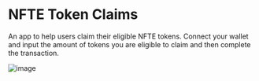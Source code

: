 # NFTE Token Claims


An app to help users claim their eligible NFTE tokens. Connect your wallet and input the amount of tokens you are eligible to claim and then complete the transaction.

![image](https://github.com/NFTEarth/nftearth-token-claims/assets/29180454/9c506ad3-295a-4d84-9ee2-3dd63173fcfd)
